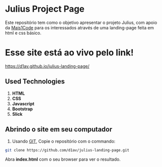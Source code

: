 # Julius Project Page

Este repositório tem como o objetivo apresentar o projeto Julius, com apoio da [Mais1Code](https://mais1code.com.br/) para os interessados
através de uma landing-page feita em html e css básico.

# Esse site está ao vivo pelo link!

https://d1av.github.io/julius-landing-page/


## Used Technologies

1. **HTML**
1. **CSS**
1. **Javascript**
1. **Bootstrap**
1. **Slick**

## Abrindo o site em seu computador

1. Usando [GIT](https://git-scm.com/), Copie o repositório com o commando:
```bash
git clone https://github.com/d1av/julius-landing-page.git
```
Abra <strong>index.html</strong> com o seu browser para ver o resultado.
